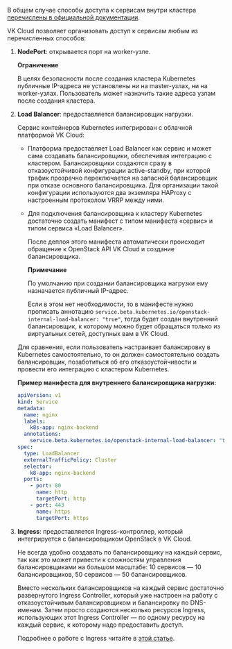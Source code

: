 В общем случае способы доступа к сервисам внутри кластера [перечислены в официальной документации](https://kubernetes.io/docs/concepts/services-networking/service/#publishing-services-service-types).

VK Cloud позволяет организовать доступ к сервисам любым из перечисленных способов:

1. **NodePort**: открывается порт на worker-узле.

   <warn>

   **Ограничение**

   В целях безопасности после создания кластера Kubernetes публичные IP-адреса не установлены ни на master-узлах, ни на worker-узлах. Пользователь может назначить такие адреса узлам после создания кластера.

   </warn>

1. **Load Balancer**: предоставляется балансировщик нагрузки.

   Сервис контейнеров Kubernetes интегрирован с облачной платформой VK Cloud:

   - Платформа предоставляет Load Balancer как сервис и может сама создавать балансировщики, обеспечивая интеграцию с кластером. Балансировщики создаются сразу в отказоустойчивой конфигурации active-standby, при которой трафик прозрачно переключается на запасной балансировщик при отказе основного балансировщика. Для организации такой конфигурации используются два экземляра HAProxy с настроенным протоколом VRRP между ними.
   - Для подключения балансировщика к кластеру Kubernetes достаточно создать манифест с типом манифеста «сервис» и типом сервиса «Load Balancer».

     После деплоя этого манифеста автоматически происходит обращение к OpenStack API VK Cloud и создание балансировщика.

     <info>

     **Примечание**

     По умолчанию при создании балансировщика нагрузки ему назначается публичный IP-адрес.

     Если в этом нет необходимости, то в манифесте нужно прописать аннотацию `service.beta.kubernetes.io/openstack-internal-load-balancer: "true"`, тогда будет создан внутренний балансировщик, к которому можно будет обращаться только из виртуальных сетей, доступных вам в VK Cloud.

     </info>

   Для сравнения, если пользователь настраивает балансировку в Kubernetes самостоятельно, то он должен самостоятельно создать балансировщик, позаботиться об его отказоустойчивости и провести его интеграцию с кластером Kubernetes.

   **Пример манифеста для внутреннего балансировщика нагрузки:**

   ```yaml
   apiVersion: v1
   kind: Service
   metadata:
     name: nginx
     labels:
       k8s-app: nginx-backend
     annotations:
       service.beta.kubernetes.io/openstack-internal-load-balancer: "true"
   spec:
     type: LoadBalancer
     externalTrafficPolicy: Cluster
     selector:
       k8-app: nginx-backend
     ports:
       - port: 80
         name: http
         targetPort: http
       - port: 443
         name: https
         targetPort: https
   ```

1. **Ingress**: предоставляется Ingress-контроллер, который интегрируется с балансировщиком OpenStack в VK Cloud.

   Не всегда удобно создавать по баланcировщику на каждый сервис, так как это может привести к сложностям управления балансировщиками на большом масштабе: 10 сервисов — 10 балансировщиков, 50 сервисов — 50 балансировщиков.

   Вместо нескольких балансировщиков на каждый сервис достаточно развернутого Ingress Controller, который уже настроен на работу с отказоустойчивым балансировщиком и балансировку по DNS-именам. Затем просто создаются несколько ресурсов Ingress, использующих этот Ingress Controller — по одному ресурсу на каждый сервис, к которому надо предоставить доступ.

   Подробнее о работе с Ingress читайте в [этой статье](../../k8s-network/k8s-ingress).
